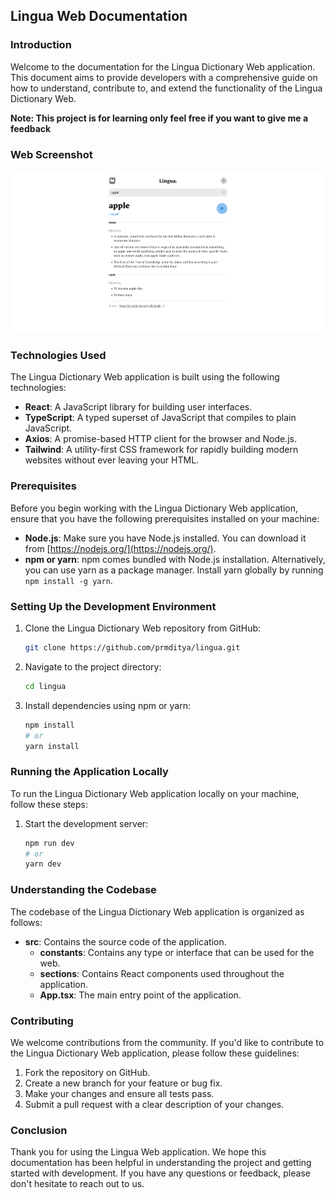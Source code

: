## Lingua Web Documentation

### Introduction

Welcome to the documentation for the Lingua Dictionary Web application. This document aims to provide developers with a comprehensive guide on how to understand, contribute to, and extend the functionality of the Lingua Dictionary Web.

**Note: This project is for learning only feel free if you want to give me a feedback**

### Web Screenshot
![](./web-ss.png)

### Technologies Used

The Lingua Dictionary Web application is built using the following technologies:

- **React**: A JavaScript library for building user interfaces.
- **TypeScript**: A typed superset of JavaScript that compiles to plain JavaScript.
- **Axios**: A promise-based HTTP client for the browser and Node.js.
- **Tailwind**: A utility-first CSS framework for rapidly building modern websites without ever leaving your HTML.

### Prerequisites

Before you begin working with the Lingua Dictionary Web application, ensure that you have the following prerequisites installed on your machine:

- **Node.js**: Make sure you have Node.js installed. You can download it from [https://nodejs.org/](https://nodejs.org/).
- **npm or yarn**: npm comes bundled with Node.js installation. Alternatively, you can use yarn as a package manager. Install yarn globally by running `npm install -g yarn`.

### Setting Up the Development Environment

1. Clone the Lingua Dictionary Web repository from GitHub:

   ```bash
   git clone https://github.com/prmditya/lingua.git
   ```

2. Navigate to the project directory:

   ```bash
   cd lingua
   ```

3. Install dependencies using npm or yarn:

   ```bash
   npm install
   # or
   yarn install
   ```

### Running the Application Locally

To run the Lingua Dictionary Web application locally on your machine, follow these steps:

1. Start the development server:

   ```bash
   npm run dev
   # or
   yarn dev
   ```

### Understanding the Codebase

The codebase of the Lingua Dictionary Web application is organized as follows:

- **src**: Contains the source code of the application.
  - **constants**: Contains any type or interface that can be used for the web.
  - **sections**: Contains React components used throughout the application.
  - **App.tsx**: The main entry point of the application.

### Contributing

We welcome contributions from the community. If you'd like to contribute to the Lingua Dictionary Web application, please follow these guidelines:

1. Fork the repository on GitHub.
2. Create a new branch for your feature or bug fix.
3. Make your changes and ensure all tests pass.
4. Submit a pull request with a clear description of your changes.

### Conclusion

Thank you for using the Lingua Web application. We hope this documentation has been helpful in understanding the project and getting started with development. If you have any questions or feedback, please don't hesitate to reach out to us.
